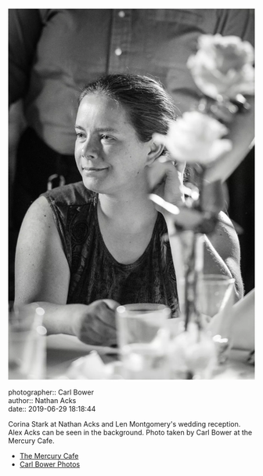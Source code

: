 ![Corina Stark at Nathan Acks and Len Montgomery's wedding reception](assets/2019-06-29-set-3-the-reception-35.webp)

photographer:: Carl Bower  
author:: Nathan Acks  
date:: 2019-06-29 18:18:44

Corina Stark at Nathan Acks and Len Montgomery's wedding reception. Alex Acks can be seen in the background. Photo taken by Carl Bower at the Mercury Cafe.

* [The Mercury Cafe](http://mercurycafe.com)
* [Carl Bower Photos](https://carlbowerphotos.com)
